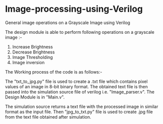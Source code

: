 # Image-processing-using-Verilog
General image operations on a Grayscale Image using Verilog

The design module is able to perform following operations on a grayscale image :- 
1. Increase Brightness
2. Decrease Brightness
3. Image Thresholding
4. Image inversion

The Working process of the code is as follows:-

The "txt_to_jpg.py" file is used to create a .txt file which contains pixel values of an image in 8-bit binary format.
The obtained text file is then passed into the simulation source file of verilog i.e. "Image_parser.v".
The Design Module is in "Main.v".

The simulation source returns a text file with the processed image in similar format as the input file.
Then "jpg_to_txt.py" file is used to create .jpg file from the text file obtained after simulation.
